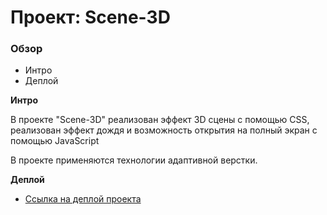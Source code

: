 # Проект: Scene-3D

### Обзор

* Интро
* Деплой


**Интро**

В проекте "Scene-3D" реализован эффект 3D сцены с помощью CSS, реализован эффект дождя и возможность открытия на полный
экран с помощью JavaScript

В проекте применяются технологии адаптивной верстки.

**Деплой**

* [Ссылка на деплой проекта](https://a1x02.github.io/scene-3d/)
